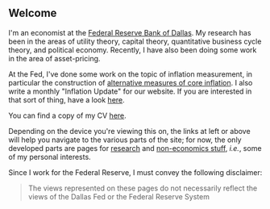## Welcome

I'm an economist at the [Federal Reserve Bank of Dallas](http://dallasfed.org). My research has been in the areas of utility theory, capital theory, quantitative business cycle theory, and political economy.  Recently, I have also been doing some work in the area of asset-pricing.

At the Fed, I've done some work on the topic of inflation measurement, in particular the construction of [alternative measures of core inflation](http://www.dallasfed.org/research/pce/index.cfm). I also write a monthly "Inflation Update" for our website. If you are interested in that sort of thing, have a look [here](https://www.dallasfed.org/research/pce/inflation.cfm).

You can find a copy of my CV [here]({{"/assets/cv.pdf"}}).

Depending on the device you're viewing this on, the links at left or above will help you navigate to the various parts of the site; for now, the only developed parts are pages for [research](/research/index) and [non-economics stuff](/nonecon/index), *i.e.*, some of my personal interests.

Since I work for the Federal Reserve, I must convey the following disclaimer:
> The views represented on these pages do not necessarily reflect the views of the Dallas Fed or the Federal Reserve System
